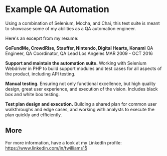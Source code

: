 # Example QA Automation

Using a combination of Selenium, Mocha, and Chai, this test suite is meant to showcase some of my abilities as a QA automation engineer.

Here's an exceprt from my resume:

**GoFundMe, CrowdRise, Stauffer, Nintendo, Digital Hearts, Konami**
QA Engineer, QA Coordinator, QA Lead
Los Angeles
MAR 2009 - OCT 2016

**Support and maintain the automation suite.**
  Working with Selenium Webdriver in PHP to build support modules and test cases for all aspects of the product, including API testing.

**Manual testing.**
  Ensuring not only functional excellence, but high quality design, great user experience, and execution of the vision. Includes black box and white box testing.

**Test plan design and execution.**
  Building a shared plan for common user walkthroughs and edge cases, and working with analysts to execute the plan quickly and efficiently.

## More

For more information, have a look at my LinkedIn profile: https://www.linkedin.com/in/twilliams15
